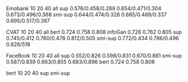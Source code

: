 
Emobank         10                            20                  40                     all
sup         0.576/0.458/0.289         0.654/0.471/0.304     0.673/0.496/0.368
smi-sup     0.644/0.474/0.328         0.685/0.489/0.337     0.695/0.517/0.387




CVAT           10               20               40                                   all
bert         0.724             0.758            0.808
infoGan      0.726             0.762            0.805
sup          0.745/0.412       0.760/0.478      0.812/0.505
smi-sup      0.772/0.434       0.786/0.496      0.826/518




FaceBook         10                     20                   40                         all
sup           0.552/0.826          0.598/0.831          0.670/0.881
smi-sup       0.587/0.839          0.663/0.855          0.683/0.896
bert         0.724             0.758            0.808



bert             10                   20                     40
sup
smi-sup



